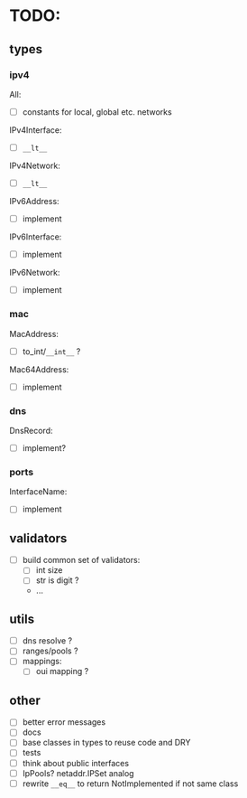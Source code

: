 # TODO:

## types

### ipv4

All:

- [ ] constants for local, global etc. networks

IPv4Interface:

- [ ] `__lt__`

IPv4Network:

- [ ] `__lt__`

IPv6Address:

- [ ] implement

IPv6Interface:

- [ ] implement

IPv6Network:

- [ ] implement

### mac

MacAddress:

- [ ] to_int/`__int__` ?

Mac64Address:

- [ ] implement

### dns

DnsRecord:

- [ ] implement?

### ports

InterfaceName:

- [ ] implement

## validators

- [ ] build common set of validators:
  - [ ] int size
  - [ ] str is digit ?
  - ...

## utils

- [ ] dns resolve ?
- [ ] ranges/pools ?
- [ ] mappings:
  - [ ] oui mapping ?

## other

- [ ] better error messages
- [ ] docs
- [ ] base classes in types to reuse code and DRY
- [ ] tests
- [ ] think about public interfaces
- [ ] IpPools? netaddr.IPSet analog
- [ ] rewrite `__eq__` to return NotImplemented if not same class
